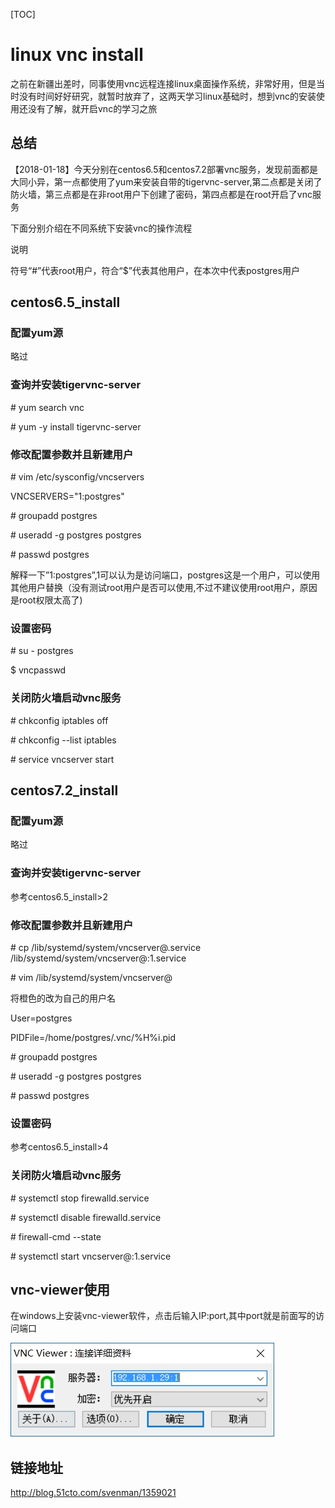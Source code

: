 [TOC]



# linux  vnc install



​	之前在新疆出差时，同事使用vnc远程连接linux桌面操作系统，非常好用，但是当时没有时间好好研究，就暂时放弃了，这两天学习linux基础时，想到vnc的安装使用还没有了解，就开启vnc的学习之旅

 

 

## 总结

 

【2018-01-18】今天分别在centos6.5和centos7.2部署vnc服务，发现前面都是大同小异，第一点都使用了yum来安装自带的tigervnc-server,第二点都是关闭了防火墙，第三点都是在非root用户下创建了密码，第四点都是在root开启了vnc服务

 

下面分别介绍在不同系统下安装vnc的操作流程

 

说明

符号“#”代表root用户，符合“$”代表其他用户，在本次中代表postgres用户

 

## centos6.5_install

 

### 配置yum源

 

略过

 

### 查询并安装tigervnc-server

 

\# yum search vnc

\# yum -y install tigervnc-server

 

### 修改配置参数并且新建用户

 

\# vim /etc/sysconfig/vncservers

VNCSERVERS="1:postgres"

 

\# groupadd postgres

\# useradd -g postgres postgres

\# passwd postgres

 

解释一下”1:postgres”,1可以认为是访问端口，postgres这是一个用户，可以使用其他用户替换（没有测试root用户是否可以使用,不过不建议使用root用户，原因是root权限太高了)

 

 

### 设置密码

 

\# su - postgres

$ vncpasswd

 

### 关闭防火墙启动vnc服务

 

\# chkconfig iptables off

\# chkconfig --list iptables

\# service  vncserver start 

 

 

 

 

## centos7.2_install

 

 

### 配置yum源

 

略过

 

### 查询并安装tigervnc-server

 

参考centos6.5_install>2

 

### 修改配置参数并且新建用户

 

\# cp /lib/systemd/system/vncserver@.service /lib/systemd/system/vncserver@:1.service

\# vim /lib/systemd/system/vncserver@

 

将橙色的改为自己的用户名

 

User=postgres

 

PIDFile=/home/postgres/.vnc/%H%i.pid

 

 

\# groupadd postgres

\# useradd -g postgres postgres

\# passwd postgres

 

### 设置密码

 

参考centos6.5_install>4

 

### 关闭防火墙启动vnc服务   

 

\# systemctl stop firewalld.service

\# systemctl disable firewalld.service

\# firewall-cmd --state

\# systemctl start vncserver@:1.service

 

 

 

## vnc-viewer使用

 

 

在windows上安装vnc-viewer软件，点击后输入IP:port,其中port就是前面写的访问端口

 

![img](../img_src/9ccbeab1cd5c40d48dd5fc494fdd5749/wps4eda.tmp.jpeg)

 

 ## 链接地址



http://blog.51cto.com/svenman/1359021